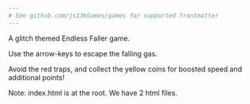 ```yaml
---
# See github.com/js13kGames/games for supported frontmatter
---
```

A glitch themed Endless Faller game.

Use the arrow-keys to escape the falling gas.

Avoid the red traps, and collect the yellow coins for boosted speed and additional points! 

Note: index.html is at the root. We have 2 html files.